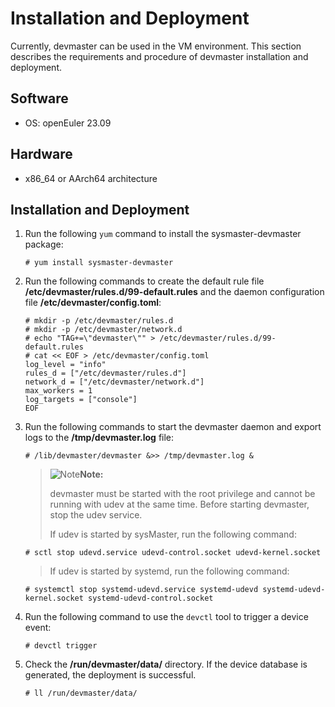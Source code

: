 # Installation and Deployment

Currently, devmaster can be used in the VM environment. This section describes the requirements and procedure of devmaster installation and deployment.

## Software

* OS: openEuler 23.09

## Hardware

* x86_64 or AArch64 architecture

## Installation and Deployment

1. Run the following `yum` command to install the sysmaster-devmaster package:

    ```shell
    # yum install sysmaster-devmaster
    ```

2. Run the following commands to create the default rule file **/etc/devmaster/rules.d/99-default.rules** and the daemon configuration file **/etc/devmaster/config.toml**:

    ```shell
    # mkdir -p /etc/devmaster/rules.d
    # mkdir -p /etc/devmaster/network.d
    # echo "TAG+=\"devmaster\"" > /etc/devmaster/rules.d/99-default.rules
    # cat << EOF > /etc/devmaster/config.toml
    log_level = "info"
    rules_d = ["/etc/devmaster/rules.d"]
    network_d = ["/etc/devmaster/network.d"]
    max_workers = 1
    log_targets = ["console"]
    EOF
    ```

3. Run the following commands to start the devmaster daemon and export logs to the **/tmp/devmaster.log** file:

    ```shell
    # /lib/devmaster/devmaster &>> /tmp/devmaster.log &
    ```

    > ![Note](./public_sys-resources/icon-note.gif)**Note:**
    >
    > devmaster must be started with the root privilege and cannot be running with udev at the same time. Before starting devmaster, stop the udev service.
    >
    > If udev is started by sysMaster, run the following command:

    ```shell
    # sctl stop udevd.service udevd-control.socket udevd-kernel.socket
    ```

    > If udev is started by systemd, run the following command:

    ```shell
    # systemctl stop systemd-udevd.service systemd-udevd systemd-udevd-kernel.socket systemd-udevd-control.socket
    ```

4. Run the following command to use the `devctl` tool to trigger a device event:

    ```shell
    # devctl trigger
    ```

5. Check the **/run/devmaster/data/** directory. If the device database is generated, the deployment is successful.

    ```shell
    # ll /run/devmaster/data/
    ```
